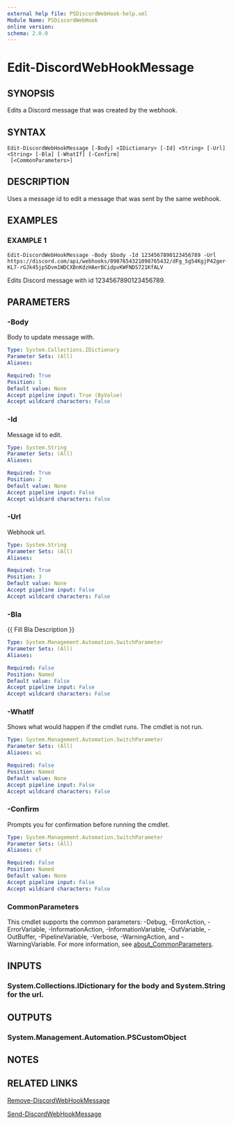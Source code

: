 ```yaml
---
external help file: PSDiscordWebHook-help.xml
Module Name: PSDiscordWebHook
online version:
schema: 2.0.0
---
```


# Edit-DiscordWebHookMessage

## SYNOPSIS
Edits a Discord message that was created by the webhook.

## SYNTAX

```
Edit-DiscordWebHookMessage [-Body] <IDictionary> [-Id] <String> [-Url] <String> [-Bla] [-WhatIf] [-Confirm]
 [<CommonParameters>]
```

## DESCRIPTION
Uses a message id to edit a message that was sent by the same webhook.

## EXAMPLES

### EXAMPLE 1
```
Edit-DiscordWebHookMessage -Body $body -Id 1234567890123456789 -Url https://discord.com/api/webhooks/0987654321098765432/dFg_5g54KgjP42ger-KL7-rGJk45jpSDvm1WDCXBnKdzHAerBCidpvKWFNDS721KfALV
```

Edits Discord message with id 1234567890123456789.

## PARAMETERS

### -Body
Body to update message with.

```yaml
Type: System.Collections.IDictionary
Parameter Sets: (All)
Aliases:

Required: True
Position: 1
Default value: None
Accept pipeline input: True (ByValue)
Accept wildcard characters: False
```

### -Id
Message id to edit.

```yaml
Type: System.String
Parameter Sets: (All)
Aliases:

Required: True
Position: 2
Default value: None
Accept pipeline input: False
Accept wildcard characters: False
```

### -Url
Webhook url.

```yaml
Type: System.String
Parameter Sets: (All)
Aliases:

Required: True
Position: 3
Default value: None
Accept pipeline input: False
Accept wildcard characters: False
```

### -Bla
{{ Fill Bla Description }}

```yaml
Type: System.Management.Automation.SwitchParameter
Parameter Sets: (All)
Aliases:

Required: False
Position: Named
Default value: False
Accept pipeline input: False
Accept wildcard characters: False
```

### -WhatIf
Shows what would happen if the cmdlet runs.
The cmdlet is not run.

```yaml
Type: System.Management.Automation.SwitchParameter
Parameter Sets: (All)
Aliases: wi

Required: False
Position: Named
Default value: None
Accept pipeline input: False
Accept wildcard characters: False
```

### -Confirm
Prompts you for confirmation before running the cmdlet.

```yaml
Type: System.Management.Automation.SwitchParameter
Parameter Sets: (All)
Aliases: cf

Required: False
Position: Named
Default value: None
Accept pipeline input: False
Accept wildcard characters: False
```

### CommonParameters
This cmdlet supports the common parameters: -Debug, -ErrorAction, -ErrorVariable, -InformationAction, -InformationVariable, -OutVariable, -OutBuffer, -PipelineVariable, -Verbose, -WarningAction, and -WarningVariable. For more information, see [about_CommonParameters](http://go.microsoft.com/fwlink/?LinkID=113216).

## INPUTS

### System.Collections.IDictionary for the body and System.String for the url.
## OUTPUTS

### System.Management.Automation.PSCustomObject
## NOTES

## RELATED LINKS

[Remove-DiscordWebHookMessage]()

[Send-DiscordWebHookMessage]()

